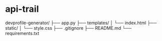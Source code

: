 # api-trail


devprofile-generator/
├── app.py
├── templates/
│   └── index.html
├── static/
│   └── style.css
├── .gitignore
├── README.md
└── requirements.txt
